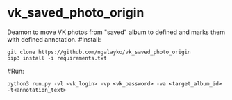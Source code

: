 # vk_saved_photo_origin
Deamon to move VK photos from "saved" album to defined and marks them with defined annotation.
#Install:
```
git clone https://github.com/ngalayko/vk_saved_photo_origin
pip3 install -i requirements.txt 
```
#Run:
```
python3 run.py -vl <vk_login> -vp <vk_password> -va <target_album_id> -t<annotation_text>
```
